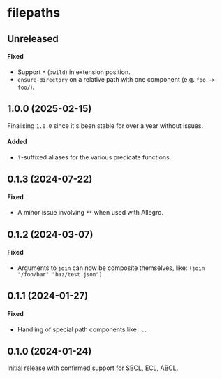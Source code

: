 # filepaths

## Unreleased

#### Fixed

- Support `*` (`:wild`) in extension position.
- `ensure-directory` on a relative path with one component (e.g. `foo -> foo/`).

## 1.0.0 (2025-02-15)

Finalising `1.0.0` since it's been stable for over a year without issues.

#### Added

- `?`-suffixed aliases for the various predicate functions.

## 0.1.3 (2024-07-22)

#### Fixed

- A minor issue involving `**` when used with Allegro.

## 0.1.2 (2024-03-07)

#### Fixed

- Arguments to `join` can now be composite themselves, like: `(join "/foo/bar" "baz/test.json")`

## 0.1.1 (2024-01-27)

#### Fixed

- Handling of special path components like `..`.

## 0.1.0 (2024-01-24)

Initial release with confirmed support for SBCL, ECL, ABCL.

